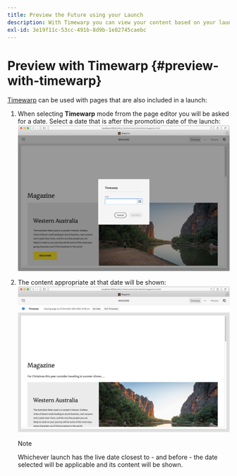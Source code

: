 ```yaml
---
title: Preview the Future using your Launch
description: With Timewarp you can view your content based on your launches.
exl-id: 3e19f11c-53cc-491b-8d9b-1e82745caebc
---
```

# Preview with Timewarp {#preview-with-timewarp}

[Timewarp](/help/sites-cloud/authoring/features/page-versions.md#timewarp) can be used with pages that are also included in a launch:

1. When selecting **Timewarp** mode frrom the page editor you will be asked for a date. Select a date that is after the promotion date of the launch:
   ![Navigate launch from Page Editor](/help/sites-cloud/authoring/assets/launches-timewarp-01.png)

1. The content appropriate at that date will be shown:
   ![Navigate launch from Page Editor](/help/sites-cloud/authoring/assets/launches-timewarp-02.png)

   >[!NOTE]
   >
   >Whichever launch has the live date closest to - and before - the date selected will be applicable and its content will be shown.
